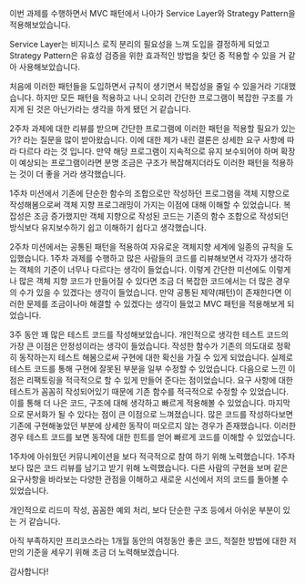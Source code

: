 이번 과제를 수행하면서 MVC 패턴에서 나아가 Service Layer와 Strategy Pattern을 적용해보았습니다. 

Service Layer는 비지니스 로직 분리의 필요성을 느껴 도입을 결정하게 되었고 Strategy Pattern은 유효성 검증을 위한 효과적인 방법을 찾던 중 적용할 수 있을 거 같아 사용해보았습니다.

처음에 이러한 패턴들을 도입하면서 규칙이 생기면서 복잡성을 줄일 수 있을거라 기대했습니다. 하지만 모든 패턴을 적용하고 나니 오히려 간단한 프로그램이 복잡한 구조를 가지게 된 것은 아닌가라는 생각을 하게 됐던 거 같습니다. 

2주차 과제에 대한 리뷰를 받으며 간단한 프로그램에 이러한 패턴을 적용할 필요가 있는가? 라는 질문을 많이 받아왔습니다. 이에 대한 제가 내린 결론은 상세한 요구 사항에 따라 다르다 라는 것 입니다. 만약 해당 프로그램이 지속적으로 유지 보수되어야 하며 확장이 예상되는 프로그램이라면 분명 조금은 구조가 복잡해지더라도 이러한 패턴을 적용하는 것이 더 좋을 거라 생각했습니다.

1주차 미션에서 기존에 단순한 함수의 조합으로만 작성하던 프로그램을 객체 지향으로 작성해봄으로써 객체 지향 프로그래밍이 가지는 이점에 대해 이해할 수 있었습니다. 복잡성은 조금 증가했지만 객체 지향으로 작성된 코드는 기존의 함수 조합으로 작성되던 방식보다 유지보수하기 쉽고 이해하기 쉽다고 생각했습니다.

2주차 미션에서는 공통된 패턴을 적용하여 자유로운 객체지향 세계에 일종의 규칙을 도입했습니다. 1주차 과제를 수행하고 많은 사람들의 코드를 리뷰해보면서 각자가 생각하는 객체의 기준이 너무나 다르다는 생각이 들었습니다. 이렇게 간단한 미션에도 이렇게나 많은 객체 지향 코드가 만들어질 수 있다면 조금 더 복잡한 코드에서는 더 많은 경우의 수가 있을 수 있겠다는 생각이 들었습니다. 만약 공통된 제약(패턴)이 존재한다면 이러한 문제를 조금이나마 해결할 수 있겠다는 생각이 들었고 MVC 패턴을 적용해보게 되었습니다.

3주 동안 꽤 많은 테스트 코드를 작성해보았습니다. 개인적으로 생각한 테스트 코드의 가장 큰 이점은 안정성이라는 생각이 들었습니다. 작성한 함수가 기존의 의도대로 정확히 동작하는지 테스트 해봄으로써 구현에 대한 확신을 가질 수 있게 되었습니다. 실제로 테스트 코드를 통해 구현에 잘못된 부분을 일부 수정할 수 있었습니다. 다음으로 느낀 이점은 리팩토링을 적극적으로 할 수 있게 만들어 준다는 점이었습니다. 요구 사항에 대한 테스트가 꼼꼼히 작성되어있기 때문에 기존 함수를 적극적으로 수정할 수 있었습니다. 이를 통해 더 나은 코드, 구조에 대해 생각하고 빠르게 적용해볼 수 있었습니다. 마지막으로 문서화가 될 수 있다는 점이 큰 이점으로 느껴졌습니다. 많은 코드를 작성하다보면 기존에 구현해놓았던 부분에 상세한 동작이 떠오르지 않는 경우가 존재했습니다. 이러한 경우 테스트 코드를 보면 동작에 대한 힌트를 얻어 빠르게 코드를 이해할 수 있었습니다.

1주차에 아쉬웠던 커뮤니케이션을 보다 적극적으로 참여 하기 위해 노력했습니다. 1주차보다 많은 코드 리뷰를 남기고 받기 위해 노력했습니다. 다른 사람의 구현을 보며 같은 요구사항을 바라보는 다양한 관점을 이해하고 새로운 시선에서 저의 코드를 돌아볼 수 있었습니다.

개인적으로 리드미 작성, 꼼꼼한 예외 처리, 보다 단순한 구조 등에서 아쉬운 부분이 있는 거 같습니다. 

아직 부족하지만 프리코스라는 1개월 동안의 여정동안 좋은 코드, 적절한 방법에 대한 저만의 기준을 세우기 위해 조금 더 노력해보겠습니다.

감사합니다! 




